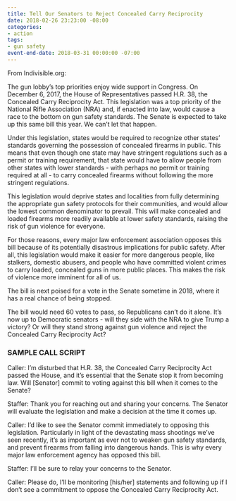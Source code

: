 ```yaml
---
title: Tell Our Senators to Reject Concealed Carry Reciprocity
date: 2018-02-26 23:23:00 -08:00
categories:
- action
tags:
- gun safety
event-end-date: 2018-03-31 00:00:00 -07:00
---
```


From Indivisible.org:

The gun lobby’s top priorities enjoy wide support in Congress. On December 6, 2017, the House of Representatives passed H.R. 38, the Concealed Carry Reciprocity Act. This legislation was a top priority of the National Rifle Association (NRA) and, if enacted into law, would cause a race to the bottom on gun safety standards. The Senate is expected to take up this same bill this year. We can’t let that happen.

Under this legislation, states would be required to recognize other states’ standards governing the possession of concealed firearms in public. This means that even though one state may have stringent regulations such as a permit or training requirement, that state would have to allow people from other states with lower standards - with perhaps no permit or training required at all - to carry concealed firearms without following the more stringent regulations.

This legislation would deprive states and localities from fully determining the appropriate gun safety protocols for their communities, and would allow the lowest common denominator to prevail. This will make concealed and loaded firearms more readily available at lower safety standards, raising the risk of gun violence for everyone.

For those reasons, every major law enforcement association opposes this bill because of its potentially disastrous implications for public safety. After all, this legislation would make it easier for more dangerous people, like stalkers, domestic abusers, and people who have committed violent crimes to carry loaded, concealed guns in more public places. This makes the risk of violence more imminent for all of us.

The bill is next poised for a vote in the Senate sometime in 2018, where it has a real chance of being stopped.

The bill would need 60 votes to pass, so Republicans can’t do it alone. It’s now up to Democratic senators - will they side with the NRA to give Trump a victory? Or will they stand strong against gun violence and reject the Concealed Carry Reciprocity Act?

### SAMPLE CALL SCRIPT

Caller: I’m disturbed that H.R. 38, the Concealed Carry Reciprocity Act passed the House, and it’s essential that the Senate stop it from becoming law. Will [Senator] commit to voting against this bill when it comes to the Senate?

Staffer: Thank you for reaching out and sharing your concerns. The Senator will evaluate the legislation and make a decision at the time it comes up.

Caller: I’d like to see the Senator commit immediately to opposing this legislation. Particularly in light of the devastating mass shootings we’ve seen recently, it’s as important as ever not to weaken gun safety standards, and prevent firearms from falling into dangerous hands. This is why every major law enforcement agency has opposed this bill.

Staffer: I’ll be sure to relay your concerns to the Senator.

Caller: Please do, I’ll be monitoring [his/her] statements and following up if I don’t see a commitment to oppose the Concealed Carry Reciprocity Act.